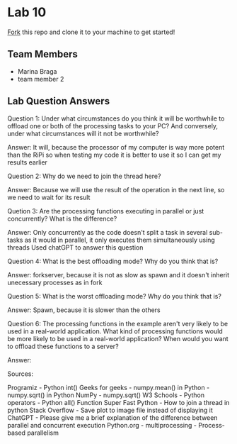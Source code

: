 # Lab 10
[Fork](https://docs.github.com/en/get-started/quickstart/fork-a-repo) this repo and clone it to your machine to get started!

## Team Members
- Marina Braga
- team member 2

## Lab Question Answers

Question 1: Under what circumstances do you think it will be worthwhile to offload one or both
of the processing tasks to your PC? And conversely, under what circumstances will it not be
worthwhile?

Answer: It will, because the processor of my computer is way more potent than the RiPi so when testing my code it is better to use it so I can get my results earlier

Question 2: Why do we need to join the thread here?

Answer: Because we will use the result of the operation in the next line, so we need to wait for its result


Quetion 3: Are the processing functions executing in parallel or just concurrently? What is the difference?

Answer: Only concurrently as the code doesn't split a task in several sub-tasks as it would in parallel,  it only executes them simultaneously using threads
Used chatGPT to answer this question


Question 4: What is the best offloading mode? Why do you think that is?

Answer: forkserver, because it is not as slow as spawn and it doesn't inherit unecessary processes as in fork


Question 5: What is the worst offloading mode? Why do you think that is?

Answer: Spawn, because it is slower than the others


Question 6: The processing functions in the example aren't very likely to be used in a real-world application. What kind of processing functions would be more likely to be used in a real-world application? When would you want to offload these functions to a server?

Answer: 


Sources:

Programiz - Python int()
Geeks for geeks - numpy.mean() in Python
                -numpy.sqrt() in Python
NumPy - numpy.sqrt()
W3 Schools - Python operators
           - Python all() Function
Super Fast Python - How to join a thread in python
Stack Overflow - Save plot to image file instead of displaying it
ChatGPT - Please give me a brief explanation of the difference between parallel and concurrent execution
Python.org - multiprocessing - Process-based parallelism


